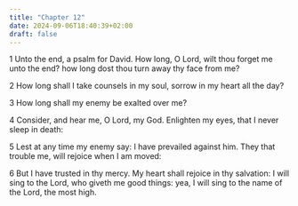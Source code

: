 ```yaml
---
title: "Chapter 12"
date: 2024-09-06T18:40:39+02:00
draft: false
---
```




1 Unto the end, a psalm for David. How long, O Lord, wilt thou forget me unto the end? how long dost thou turn away thy face from me?

2 How long shall I take counsels in my soul, sorrow in my heart all the day?

3 How long shall my enemy be exalted over me?

4 Consider, and hear me, O Lord, my God. Enlighten my eyes, that I never sleep in death:

5 Lest at any time my enemy say: I have prevailed against him. They that trouble me, will rejoice when I am moved:

6 But I have trusted in thy mercy. My heart shall rejoice in thy salvation: I will sing to the Lord, who giveth me good things: yea, I will sing to the name of the Lord, the most high.

